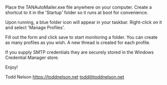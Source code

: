 Place the TANAutoMailer.exe file anywhere on your computer.  Create a shortcut to it in the 'Startup' folder so it runs at boot for convenience.

Upon running, a blue folder icon will appear in your taskbar.  Right-click on it and select 'Manage Profiles'.

Fill out the form and click save to start monitoring a folder.  You can create as many profiles as you wish.  A new thread is created for each profile.

If you supply SMTP credentials they are securely stored in the Windows Credential Manager store.

Enjoy!

Todd Nelson
https://toddnelson.net
todd@toddnelson.net